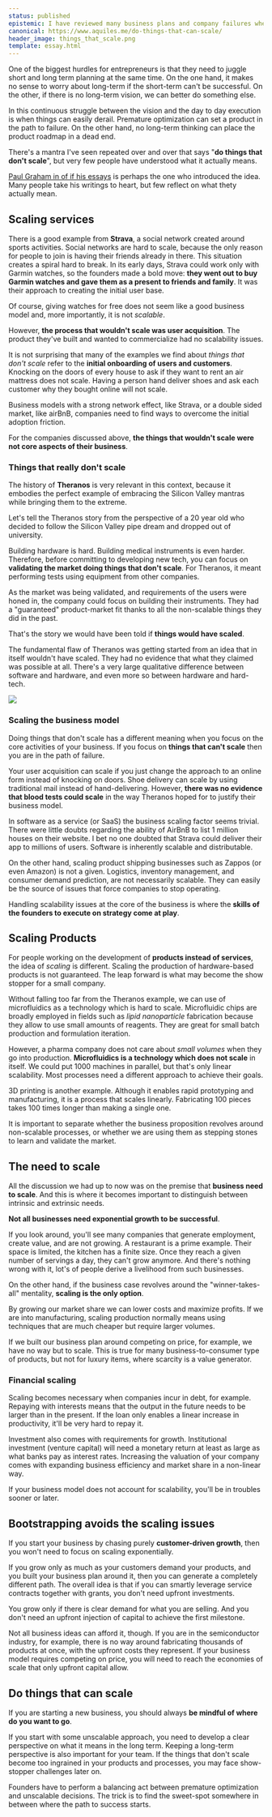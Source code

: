```yaml
---
status: published
epistemic: I have reviewed many business plans and company failures when they were entering the scale-up phase.
canonical: https://www.aquiles.me/do-things-that-can-scale/
header_image: things_that_scale.png
template: essay.html
---
```

One of the biggest hurdles for entrepreneurs is that they need to juggle short and long term planning at the same time. On the one hand, it makes no sense to worry about long-term if the short-term can't be successful. On the other, if there is no long-term vision, we can better do something else. 

In this continuous struggle between the vision and the day to day execution is when things can easily derail. Premature optimization can set a product in the path to failure. On the other hand, no long-term thinking can place the product roadmap in a dead end. 

There's a mantra I've seen repeated over and over that says "**do things that don't scale**", but very few people have understood what it actually means. 

[Paul Graham in of if his essays](http://paulgraham.com/ds.html) is perhaps the one who introduced the idea. Many people take his writings to heart, but few reflect on what thety actually mean. 
## Scaling services
There is a good example from **Strava**, a social network created around sports activities. Social networks are hard to scale, because the only reason for people to join is having their friends already in there. This situation creates a spiral hard to break. In its early days, Strava could work only with Garmin watches, so the founders made a bold move: **they went out to buy Garmin watches and gave them as a present to friends and family**. It was their approach to creating the initial user base. 

Of course, giving watches for free does not seem like a good business model and, more importantly, it is not *scalable*. 

However, **the process that wouldn't scale was user acquisition**. The product they've built and wanted to commercialize had no scalability issues. 

It is not surprising that many of the examples we find about *things that don't scale* refer to the **initial onboarding of users and customers**. Knocking on the doors of every house to ask if they want to rent an air mattress does not scale. Having a person hand deliver shoes and ask each customer why they bought online will not scale.

Business models with a strong network effect, like Strava, or a double sided market, like airBnB, companies need to find ways to overcome the initial adoption friction.

For the companies discussed above, **the things that wouldn't scale were not core aspects of their business**. 

### Things that really don't scale
The history of **Theranos** is very relevant in this context, because it embodies the perfect example of embracing the Silicon Valley mantras while bringing them to the extreme. 

Let's tell the Theranos story from the perspective of a 20 year old who decided to follow the Silicon Valley pipe dream and dropped out of university. 

Building hardware is hard. Building medical instruments is even harder. Therefore, before committing to developing new tech, you can focus on **validating the market doing things that don't scale**. For Theranos, it meant performing tests using equipment from other companies. 

As the market was being validated, and requirements of the users were honed in, the company could focus on building their instruments. They had a "guaranteed" product-market fit thanks to all the non-scalable things they did in the past. 

That's the story we would have been told if **things would have scaled**. 

The fundamental flaw of Theranos was getting started from an idea that in itself wouldn't have scaled. They had no evidence that what they claimed was possible at all. There's a very large qualitative difference between software and hardware, and even more so between hardware and hard-tech. 

![](scaling_business_model.png)
### Scaling the business model
Doing things that don't scale has a different meaning when you focus on the core activities of your business. If you focus on **things that can't scale** then you are in the path of failure. 

Your user acquisition can scale if you just change the approach to an online form instead of knocking on doors. Shoe delivery can scale by using traditional mail instead of hand-delivering. However, **there was no evidence that blood tests could scale** in the way Theranos hoped for to justify their business model. 

In software as a service (or SaaS) the business scaling factor seems trivial. There were little doubts regarding the ability of AirBnB to list 1 million houses on their website. I bet no one doubted that Strava could deliver their app to millions of users. Software is inherently scalable and distributable. 

On the other hand, scaling product shipping businesses such as Zappos (or even Amazon) is not a given. Logistics, inventory management, and consumer demand prediction, are not necessarily scalable. They can easily be the source of issues that force companies to stop operating. 

Handling scalability issues at the core of the business is where the **skills of the founders to execute on strategy come at play**. 

## Scaling Products
For people working on the development of **products instead of services**, the idea of *scaling* is  different. Scaling the production of hardware-based products is not guaranteed. The leap forward is what may become the show stopper for a small company. 

Without falling too far from the Theranos example, we can use of microfluidics as a technology which is hard to scale. Microfluidic chips are broadly employed in fields such as *lipid nanoparticle* fabrication because they allow to use small amounts of reagents. They are great for small batch production and formulation iteration. 

However, a pharma company does not care about *small volumes* when they go into production.  **Microfluidics is a technology which does not scale** in itself. We could put 1000 machines in parallel, but that's only linear scalability. Most processes need a different approach to achieve their goals. 

3D printing is another example. Although it enables rapid prototyping and manufacturing, it is a process that scales linearly. Fabricating 100 pieces takes 100 times longer than making a single one. 

It is important to separate whether the business proposition revolves around non-scalable processes, or whether we are using them as stepping stones to learn and validate the market. 
## The need to scale
All the discussion we had up to now was on the premise that **business need to scale**. And this is where it becomes important to distinguish between intrinsic and extrinsic needs. 

**Not all businesses need exponential growth to be successful**. 

If you look around, you'll see many companies that generate employment, create value, and are not growing. A restaurant is a prime example. Their space is limited, the kitchen has a finite size. Once they reach a given number of servings a day, they can't grow anymore. And there's nothing wrong with it, lot's of people derive a livelihood from such businesses. 

On the other hand, if the business case revolves around the "winner-takes-all" mentality, **scaling is the only option**. 

By growing our market share we can lower costs and maximize profits. If we are into manufacturing, scaling production normally means using techniques that are much cheaper but require larger volumes. 

If we built our business plan around competing on price, for example, we have no way but to scale. This is true for many business-to-consumer type of products, but not for luxury items, where scarcity is a value generator. 
### Financial scaling
Scaling becomes necessary when companies incur in debt, for example. Repaying with interests means that the output in the future needs to be larger than in the present. If the loan only enables a linear increase in productivity, it'll be very hard to repay it. 

Investment also comes with requirements for growth. Institutional investment (venture capital) will need a monetary return at least as large as what banks pay as interest rates. Increasing the valuation of your company comes with expanding business efficiency and market share in a non-linear way. 

If your business model does not account for scalability, you'll be in troubles sooner or later. 
## Bootstrapping avoids the scaling issues
If you start your business by chasing purely **customer-driven growth**, then you won't need to focus on scaling exponentially. 

If you grow only as much as your customers demand your products, and you built your business plan around it, then you can generate a completely different path. The overall idea is that if you can smartly leverage service contracts together with grants, you don't need upfront investments. 

You grow only if there is clear demand for what you are selling. And you don't need an upfront injection of capital to achieve the first milestone. 

Not all business ideas can afford it, though. If you are in the semiconductor industry, for example, there is no way around fabricating thousands of products at once, with the upfront costs they represent. If your business model requires competing on price, you will need to reach the economies of scale that only upfront capital allow. 

## Do things that can scale
If you are starting a new business, you should always **be mindful of where do you want to go**. 

If you start with some unscalable approach, you need to develop a clear perspective on what it means in the long term. Keeping a long-term perspective is also important for your team. If the things that don't scale become too ingrained in your products and processes, you may face show-stopper challenges later on. 

Founders have to perform a balancing act between premature optimization and unscalable decisions. The trick is to find the sweet-spot somewhere in between where the path to success starts. 
